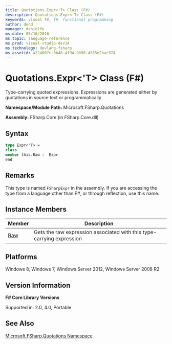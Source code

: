 ```yaml
---
title: Quotations.Expr<'T> Class (F#)
description: Quotations.Expr<'T> Class (F#)
keywords: visual f#, f#, functional programming
author: dend
manager: danielfe
ms.date: 05/16/2016
ms.topic: language-reference
ms.prod: visual-studio-dev14
ms.technology: devlang-fsharp
ms.assetid: a224007c-0b48-4f94-9b98-4355e2bac574
---
```


# Quotations.Expr<'T> Class (F#)

Type-carrying quoted expressions. Expressions are generated either by quotations in source text or programmatically

**Namespace/Module Path:** Microsoft.FSharp.Quotations

**Assembly:** FSharp.Core (in FSharp.Core.dll)


## Syntax

```fsharp
type Expr<'T> =
class
member this.Raw :  Expr
end
```

## Remarks
This type is named `FSharpExpr` in the assembly. If you are accessing the type from a language other than F#, or through reflection, use this name.


## Instance Members


|Member|Description|
|------|-----------|
|[Raw](https://msdn.microsoft.com/library/47fb94f1-e77f-4c68-aabc-2b0ba40d59c2)|Gets the raw expression associated with this type-carrying expression|

## Platforms
Windows 8, Windows 7, Windows Server 2012, Windows Server 2008 R2


## Version Information
**F# Core Library Versions**

Supported in: 2.0, 4.0, Portable


## See Also
[Microsoft.FSharp.Quotations Namespace](Microsoft.FSharp.Quotations-Namespace-%5BFSharp%5D.md)
